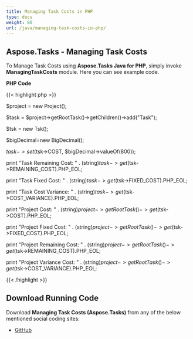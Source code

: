 ```yaml
---
title: Managing Task Costs in PHP
type: docs
weight: 80
url: /java/managing-task-costs-in-php/
---
```


## **Aspose.Tasks - Managing Task Costs**
To Manage Task Costs using **Aspose.Tasks Java for PHP**, simply invoke **ManagingTaskCosts** module. Here you can see example code.

**PHP Code**

{{< highlight php >}}



$project = new Project();

$task = $project->getRootTask()->getChildren()->add("Task");

$tsk = new Tsk();

$bigDecimal=new BigDecimal();

$task->set($tsk->COST, $bigDecimal->valueOf(800));

print "Task Remaining Cost: " . (string)$task->get($tsk->REMAINING_COST).PHP_EOL;

print "Task Fixed Cost: " . (string)$task->get($tsk->FIXED_COST).PHP_EOL;

print "Task Cost Variance: " . (string)$task->get($tsk->COST_VARIANCE).PHP_EOL;

print "Project Cost: " . (string)$project->getRootTask()->get($tsk->COST).PHP_EOL;

print "Project Fixed Cost: " . (string)$project->getRootTask()->get($tsk->FIXED_COST).PHP_EOL;

print "Project Remaining Cost: " . (string)$project->getRootTask()->get($tsk->REMAINING_COST).PHP_EOL;

print "Project Variance Cost: " . (string)$project->getRootTask()->get($tsk->COST_VARIANCE).PHP_EOL;

{{< /highlight >}}
## **Download Running Code**
Download **Managing Task Costs (Aspose.Tasks)** from any of the below mentioned social coding sites:

- [GitHub](https://github.com/aspose-tasks/Aspose.Tasks-for-Java/blob/master/Plugins/Aspose_Tasks_Java_for_PHP/src/aspose/tasks/WorkingWithTasks/ManagingTaskCosts.php)
